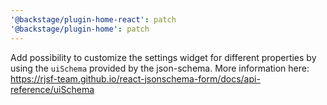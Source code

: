 ```yaml
---
'@backstage/plugin-home-react': patch
'@backstage/plugin-home': patch
---
```


Add possibility to customize the settings widget for different
properties by using the `uiSchema` provided by the json-schema.
More information here: https://rjsf-team.github.io/react-jsonschema-form/docs/api-reference/uiSchema
